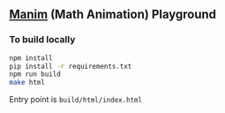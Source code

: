 ## [Manim](https://www.manim.community/) (Math Animation) Playground

### To build locally

```bash
npm install
pip install -r requirements.txt
npm run build
make html
```

Entry point is `build/html/index.html`